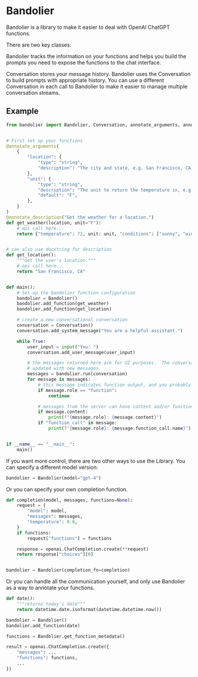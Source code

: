 # Bandolier

Bandolier is a library to make it easier to deal with OpenAI ChatGPT functions.

There are two key classes:

Bandolier tracks the information on your functions and helps you build the
prompts you need to expose the functions to the chat interface.

Conversation stores your message history.  Bandolier uses the Conversation to
build prompts with appropriate history. You can use a different Conversation
in each call to Bandolier to make it easier to manage multiple conversation
streams.

## Example

```python
from bandolier import Bandolier, Conversation, annotate_arguments, annotate_description


# First set up your functions
@annotate_arguments(
    {
        "location": {
            "type": "string",
            "description": "The city and state, e.g. San Francisco, CA.",
        },
        "unit": {
            "type": "string",
            "description": "The unit to return the temperature in, e.g. F or C.",
            "default": "F",
        },
    }
)
@annotate_description("Get the weather for a location.")
def get_weather(location, unit="F"):
    # api call here...
    return {"temperature": 72, unit: unit, "conditions": ["sunny", "windy"]}


# can also use docstring for description
def get_location():
    """Get the user's location."""
    # api call here...
    return "San Francisco, CA"


def main():
    # Set up the bandolier function configuration
    bandolier = Bandolier()
    bandolier.add_function(get_weather)
    bandolier.add_function(get_location)

    # create a new conversational conversation
    conversation = Conversation()
    conversation.add_system_message("You are a helpful assistant.")

    while True:
        user_input = input("You: ")
        conversation.add_user_message(user_input)

        # the messages returned here are for UI purposes.  The conversation has already been
        # updated with new messages.
        messages = bandolier.run(conversation)
        for message in messages:
            # this message indicates function output, and you probably don't need to do anything with it.
            if message.role == "function":
                continue

            # messages from the server can have content and/or function_call both
            if message.content:
                print(f"{message.role}: {message.content}")
            if "function_call" in message:
                print(f"{message.role}: {message.function_call.name}")


if __name__ == "__main__":
    main()
```

If you want more control, there are two other ways to use the Library. You can specify
a different model version:

```python
bandolier = Bandolier(model="gpt-4")
```
Or you can specify your own completion function.


```python
def completion(model, messages, functions=None):
    request = {
        "model": model,
        "messages": messages,
        "temperature": 0.0,
    }
    if functions:
        request["functions"] = functions

    response = openai.ChatCompletion.create(**request)
    return response["choices"][0]


bandolier = Bandolier(completion_fn=completion)

```

Or you can handle all the communication yourself, and only use Bandolier
as a way to annotate your functions.

```python
def date():
    """returns today's date"""
    return datetime.date.isoformat(datetime.datetime.now())

bandolier = Bandolier()
bandolier.add_function(date)

functions = Bandolier.get_function_metadata()

result = openai.ChatCompletion.create({
    "messages": ...
    "functions": functions,
    ...
})
```
